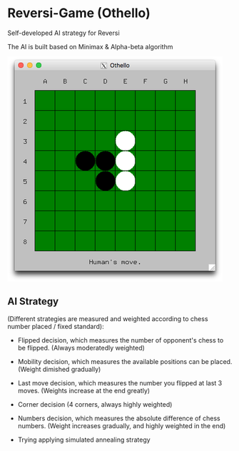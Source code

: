 # Reversi-Game (Othello)
Self-developed AI strategy for Reversi

The AI is built based on Minimax & Alpha-beta algorithm

![image](Images/Picture.png)


AI Strategy
-------
(Different strategies are measured and weighted according to chess number placed / fixed standard):

* Flipped decision, which measures the number of opponent's chess to be flipped. (Always moderatedly weighted)

* Mobility decision, which measures the available positions can be placed. (Weight dimished gradually)

* Last move decision, which measures the number you flipped at last 3 moves. (Weights increase at the end greatly)

* Corner decision (4 corners, always highly weighted)

* Numbers decision, which measures the absolute difference of chess numbers. (Weight increases gradually, and highly weighted in the end)

* Trying applying simulated annealing strategy
